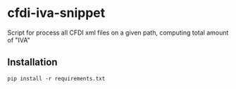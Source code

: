 # cfdi-iva-snippet
Script for process all CFDI xml files on a given path, computing total amount of "IVA"

## Installation

```shell
pip install -r requirements.txt
```
